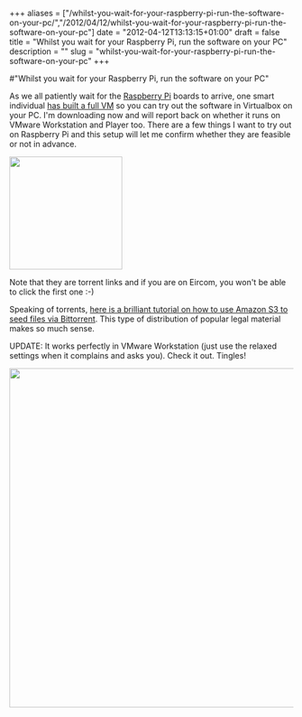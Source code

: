 +++
aliases = ["/whilst-you-wait-for-your-raspberry-pi-run-the-software-on-your-pc/","/2012/04/12/whilst-you-wait-for-your-raspberry-pi-run-the-software-on-your-pc"]
date = "2012-04-12T13:13:15+01:00"
draft = false
title = "Whilst you wait for your Raspberry Pi, run the software on your PC"
description = ""
slug = "whilst-you-wait-for-your-raspberry-pi-run-the-software-on-your-pc"
+++

#"Whilst you wait for your Raspberry Pi, run the software on your PC"

As we all patiently wait for the <a href="http://www.raspberrypi.org/">Raspberry Pi</a> boards to arrive, one smart individual <a href="http://russelldavis.org/2011/09/10/virtualbox-vm-for-raspberrypi-development/">has built a full VM</a> so you can try out the software in Virtualbox on your PC. I'm downloading now and will report back on whether it runs on VMware Workstation and Player too. There are a few things I want to try out on Raspberry Pi and this setup will let me confirm whether they are feasible or not in advance.

<a href="https://s3-eu-west-1.amazonaws.com/conoroneill.net/wp-content/uploads/2012/04/modelB.jpg"><img class="size-full wp-image-676 aligncenter" title="modelB" src="https://s3-eu-west-1.amazonaws.com/conoroneill.net/wp-content/uploads/2012/04/modelB.jpg" alt="" width="200" height="200" /></a>

Note that they are torrent links and if you are on Eircom, you won't be able to click the first one :-)

Speaking of torrents, <a href="http://alestic.com/2012/04/aws-s3-torrent">here is a brilliant tutorial on how to use Amazon S3 to seed files via Bittorrent</a>. This type of distribution of popular legal material makes so much sense.

UPDATE: It works perfectly in VMware Workstation (just use the relaxed settings when it complains and asks you). Check it out. Tingles!

<a href="https://s3-eu-west-1.amazonaws.com/conoroneill.net/wp-content/uploads/2012/04/raspberry_pi_02.png"><img class="alignnone size-full wp-image-678" title="raspberry_pi_02" src="https://s3-eu-west-1.amazonaws.com/conoroneill.net/wp-content/uploads/2012/04/raspberry_pi_02.png" alt="" width="801" height="601" /></a>